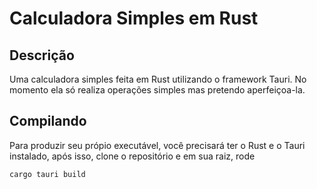 # Calculadora Simples em Rust

## Descrição
Uma calculadora simples feita em Rust utilizando o framework Tauri.
No momento ela só realiza operações simples mas pretendo aperfeiçoa-la.

## Compilando
Para produzir seu própio executável, você precisará ter o Rust e o Tauri instalado, após isso, clone o repositório e em sua raiz, rode
```bash
cargo tauri build
```

